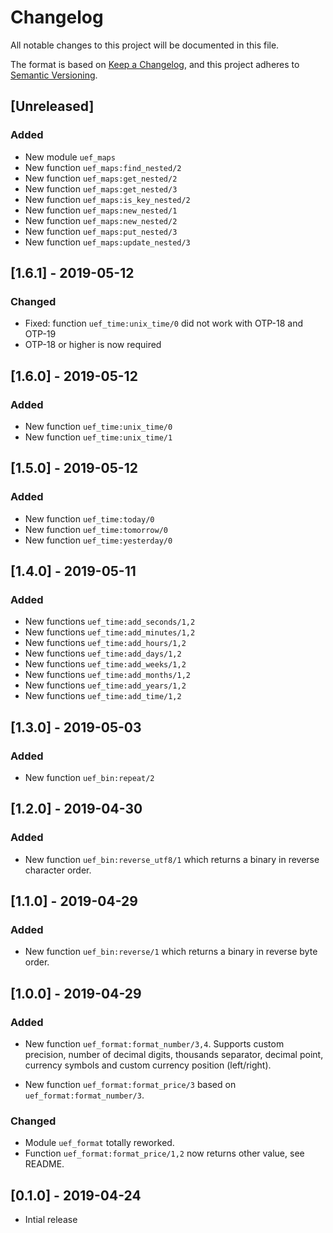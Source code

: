 # Changelog

All notable changes to this project will be documented in this file.

The format is based on [Keep a Changelog](https://keepachangelog.com/en/1.0.0/),
and this project adheres to [Semantic Versioning](https://semver.org/spec/v2.0.0.html).

## [Unreleased]

### Added

- New module `uef_maps`
- New function `uef_maps:find_nested/2`
- New function `uef_maps:get_nested/2`
- New function `uef_maps:get_nested/3`
- New function `uef_maps:is_key_nested/2`
- New function `uef_maps:new_nested/1`
- New function `uef_maps:new_nested/2`
- New function `uef_maps:put_nested/3`
- New function `uef_maps:update_nested/3`

## [1.6.1] - 2019-05-12

### Changed

- Fixed: function `uef_time:unix_time/0` did not work with OTP-18 and OTP-19
- OTP-18 or higher is now required

## [1.6.0] - 2019-05-12

### Added

- New function `uef_time:unix_time/0`
- New function `uef_time:unix_time/1`

## [1.5.0] - 2019-05-12

### Added

- New function `uef_time:today/0`
- New function `uef_time:tomorrow/0`
- New function `uef_time:yesterday/0`

## [1.4.0] - 2019-05-11

### Added

- New functions `uef_time:add_seconds/1,2`
- New functions `uef_time:add_minutes/1,2`
- New functions `uef_time:add_hours/1,2`
- New functions `uef_time:add_days/1,2`
- New functions `uef_time:add_weeks/1,2`
- New functions `uef_time:add_months/1,2`
- New functions `uef_time:add_years/1,2`
- New functions `uef_time:add_time/1,2`

## [1.3.0] - 2019-05-03

### Added

- New function `uef_bin:repeat/2`

## [1.2.0] - 2019-04-30

### Added

- New function `uef_bin:reverse_utf8/1` which returns a binary in reverse character order.

## [1.1.0] - 2019-04-29

### Added

- New function `uef_bin:reverse/1` which returns a binary in reverse byte order.

## [1.0.0] - 2019-04-29

### Added

- New function `uef_format:format_number/3,4`. Supports custom precision, number of decimal digits, thousands separator, decimal point, currency symbols and custom currency position (left/right).

- New function `uef_format:format_price/3` based on `uef_format:format_number/3`.

### Changed

- Module `uef_format` totally reworked.
- Function `uef_format:format_price/1,2` now returns other value, see README.

## [0.1.0] - 2019-04-24

- Intial release
